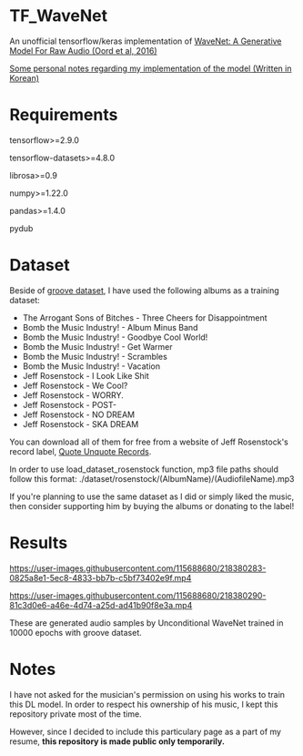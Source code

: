# TF_WaveNet
An unofficial tensorflow/keras implementation of [WaveNet: A Generative Model For Raw Audio (Oord et al, 2016)](https://arxiv.org/abs/1609.03499)

[Some personal notes regarding my implementation of the model (Written in Korean)](https://github.com/95dykim/ToyProject_WaveNetImplementation/blob/main/personal_notes.md)


# Requirements
tensorflow>=2.9.0

tensorflow-datasets>=4.8.0

librosa>=0.9

numpy>=1.22.0

pandas>=1.4.0

pydub

# Dataset
Beside of [groove dataset](https://magenta.tensorflow.org/datasets/groove), I have used the following albums as a training dataset:
- The Arrogant Sons of Bitches - Three Cheers for Disappointment
- Bomb the Music Industry! - Album Minus Band
- Bomb the Music Industry! - Goodbye Cool World!
- Bomb the Music Industry! - Get Warmer
- Bomb the Music Industry! - Scrambles
- Bomb the Music Industry! - Vacation
- Jeff Rosenstock - I Look Like Shit
- Jeff Rosenstock - We Cool?
- Jeff Rosenstock - WORRY.
- Jeff Rosenstock - POST-
- Jeff Rosenstock - NO DREAM
- Jeff Rosenstock - SKA DREAM

You can download all of them for free from a website of Jeff Rosenstock's record label, [Quote Unquote Records](http://www.quoteunquoterecords.com/).

In order to use load_dataset_rosenstock function, mp3 file paths should follow this format:
./dataset/rosenstock/(AlbumName)/(AudiofileName).mp3

If you're planning to use the same dataset as I did or simply liked the music, then consider supporting him by buying the albums or donating to the label!

# Results

https://user-images.githubusercontent.com/115688680/218380283-0825a8e1-5ec8-4833-bb7b-c5bf73402e9f.mp4

https://user-images.githubusercontent.com/115688680/218380290-81c3d0e6-a46e-4d74-a25d-ad41b90f8e3a.mp4

These are generated audio samples by Unconditional WaveNet trained in 10000 epochs with groove dataset.

# Notes

I have not asked for the musician's permission on using his works to train this DL model. In order to respect his ownership of his music, I kept this repository private most of the time.

However, since I decided to include this particulary page as a part of my resume, **this repository is made public only temporarily.**
